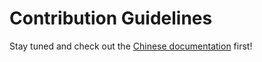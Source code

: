 # Contribution Guidelines

Stay tuned and check out the [Chinese documentation](./CONTRIBUTING.zh.md) first!
